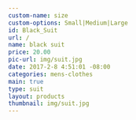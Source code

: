 ```yaml
---
custom-name: size
custom-options: Small|Medium|Large
id: Black_Suit
url: /
name: black suit
price: 20.00
pic-url: img/suit.jpg
date: 2017-2-8 4:51:01 -08:00
categories: mens-clothes
main: true
type: suit
layout: products
thumbnail: img/suit.jpg
---
```


